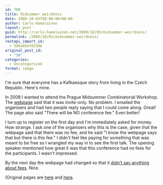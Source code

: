 ```yaml
---
id: 700
title: Midsummer weirdness
date: 2009-10-03T00:00:00+00:00
author: Carlo Hamalainen
layout: post
guid: http://carlo-hamalainen.net/2009/10/03/midsummer-weirdness/
permalink: /2009/10/03/midsummer-weirdness/
restapi_import_id:
  - 596a05ef0330b
original_post_id:
  - "16"
categories:
  - Uncategorized
format: image
---
```

I'm sure that everyone has a Kafkaesque story from living in the Czech Republic. Here's mine. 

In 2008 I wanted to attend the Prague Midsummer Combinatorial Workshop. The [webpage](/stuff/midsummer/work13.html) said that it was invite-only. No problem. I emailed the organisers and had two people reply saying that I could come along. Great! The page also said "There will be NO conference fee." Even better! 

I turn up to register on the first day and I'm immediately asked for money. How strange. I ask one of the organisers why this is the case, given that the webpage said that there was no fee, and he said "I know the webpage says that but there is this fee." I didn't feel like paying for something that was meant to be free so I wrangled my way in to see the first talk. The opening speaker mentioned how great it was that this conference had no fees for the participants. I wasn't impressed. 

By the next day the webpage had changed so that it [didn't say anything about fees](/stuff/midsummer/work14.html). Nice. 

(Original pages are [here](http://kam.mff.cuni.cz/workshops/work13.html) and [here](http://kam.mff.cuni.cz/workshops/work14.html).